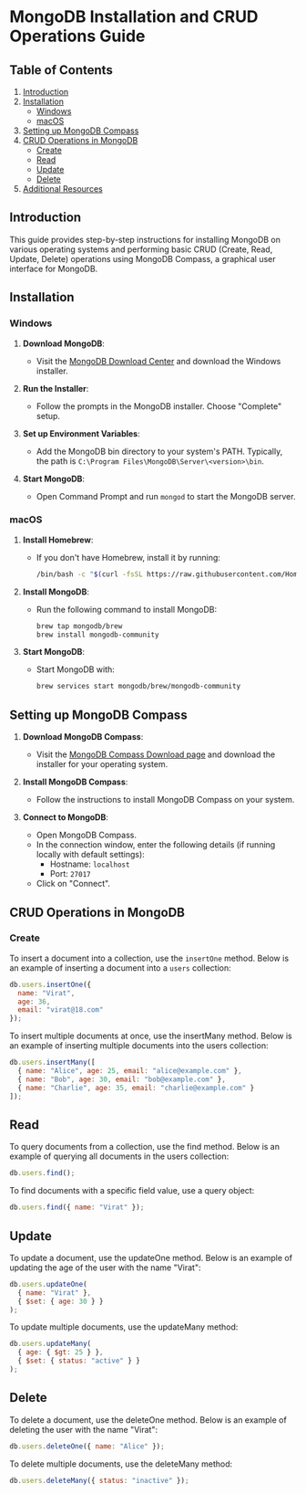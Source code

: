 # MongoDB Installation and CRUD Operations Guide

## Table of Contents
1. [Introduction](#introduction)
2. [Installation](#installation)
    - [Windows](#windows)
    - [macOS](#macos)
3. [Setting up MongoDB Compass](#setting-up-mongodb-compass)
4. [CRUD Operations in MongoDB](#crud-operations-in-mongodb)
    - [Create](#create)
    - [Read](#read)
    - [Update](#update)
    - [Delete](#delete)
5. [Additional Resources](#additional-resources)

## Introduction
This guide provides step-by-step instructions for installing MongoDB on various operating systems and performing basic CRUD (Create, Read, Update, Delete) operations using MongoDB Compass, a graphical user interface for MongoDB.

## Installation

### Windows
1. **Download MongoDB**:
   - Visit the [MongoDB Download Center](https://www.mongodb.com/try/download/community) and download the Windows installer.
   
2. **Run the Installer**:
   - Follow the prompts in the MongoDB installer. Choose "Complete" setup.
   
3. **Set up Environment Variables**:
   - Add the MongoDB bin directory to your system's PATH. Typically, the path is `C:\Program Files\MongoDB\Server\<version>\bin`.

4. **Start MongoDB**:
   - Open Command Prompt and run `mongod` to start the MongoDB server.

### macOS
1. **Install Homebrew**:
   - If you don't have Homebrew, install it by running:
     ```bash
     /bin/bash -c "$(curl -fsSL https://raw.githubusercontent.com/Homebrew/install/HEAD/install.sh)"
     ```
   
2. **Install MongoDB**:
   - Run the following command to install MongoDB:
     ```bash
     brew tap mongodb/brew
     brew install mongodb-community
     ```
   
3. **Start MongoDB**:
   - Start MongoDB with:
     ```bash
     brew services start mongodb/brew/mongodb-community
     ```

## Setting up MongoDB Compass
1. **Download MongoDB Compass**:
   - Visit the [MongoDB Compass Download page](https://www.mongodb.com/products/compass) and download the installer for your operating system.
   
2. **Install MongoDB Compass**:
   - Follow the instructions to install MongoDB Compass on your system.
   
3. **Connect to MongoDB**:
   - Open MongoDB Compass.
   - In the connection window, enter the following details (if running locally with default settings):
     - Hostname: `localhost`
     - Port: `27017`
   - Click on "Connect".

## CRUD Operations in MongoDB

### Create
To insert a document into a collection, use the `insertOne` method. Below is an example of inserting a document into a `users` collection:

```javascript
db.users.insertOne({
  name: "Virat",
  age: 36,
  email: "virat@18.com"
});
```
To insert multiple documents at once, use the insertMany method. Below is an example of inserting multiple documents into the users collection:
```javascript
db.users.insertMany([
  { name: "Alice", age: 25, email: "alice@example.com" },
  { name: "Bob", age: 30, email: "bob@example.com" },
  { name: "Charlie", age: 35, email: "charlie@example.com" }
]);
```

## Read

To query documents from a collection, use the find method. Below is an example of querying all documents in the users collection:

```javascript
db.users.find();
```
To find documents with a specific field value, use a query object:

```javascript
db.users.find({ name: "Virat" });
```
## Update

To update a document, use the updateOne method. Below is an example of updating the age of the user with the name "Virat":
```javascript
db.users.updateOne(
  { name: "Virat" },
  { $set: { age: 30 } }
);

```
To update multiple documents, use the updateMany method:
```javascript
db.users.updateMany(
  { age: { $gt: 25 } },
  { $set: { status: "active" } }
);

```
## Delete

To delete a document, use the deleteOne method. Below is an example of deleting the user with the name "Virat":
```javascript
db.users.deleteOne({ name: "Alice" });
```
To delete multiple documents, use the deleteMany method:
```javascript
db.users.deleteMany({ status: "inactive" });
```
